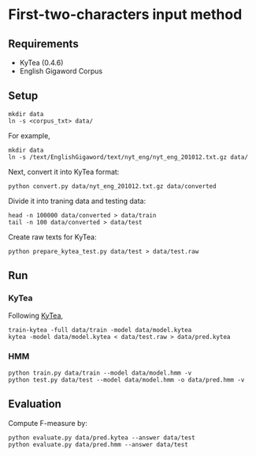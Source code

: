 # First-two-characters input method #

## Requirements ##
* KyTea (0.4.6)
* English Gigaword Corpus

## Setup ##
```
mkdir data
ln -s <corpus_txt> data/
```
For example,
```
mkdir data
ln -s /text/EnglishGigaword/text/nyt_eng/nyt_eng_201012.txt.gz data/
```
Next, convert it into KyTea format:
```
python convert.py data/nyt_eng_201012.txt.gz data/converted
```
Divide it into traning data and testing data:
```
head -n 100000 data/converted > data/train
tail -n 100 data/converted > data/test
```
Create raw texts for KyTea:
```
python prepare_kytea_test.py data/test > data/test.raw
```

## Run ##

### KyTea ###
Following [KyTea](http://www.phontron.com/kytea/),
```
train-kytea -full data/train -model data/model.kytea
kytea -model data/model.kytea < data/test.raw > data/pred.kytea
```

### HMM ###
```
python train.py data/train --model data/model.hmm -v
python test.py data/test --model data/model.hmm -o data/pred.hmm -v
```

## Evaluation ##
Compute F-measure by:
```
python evaluate.py data/pred.kytea --answer data/test
python evaluate.py data/pred.hmm --answer data/test
```
